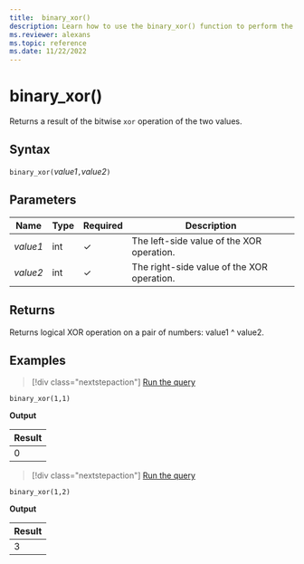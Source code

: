 ```yaml
---
title:  binary_xor()
description: Learn how to use the binary_xor() function to perform the bitwise xor operation on a pair of values.
ms.reviewer: alexans
ms.topic: reference
ms.date: 11/22/2022
---
```

# binary_xor()

Returns a result of the bitwise `xor` operation of the two values.

## Syntax

`binary_xor(`*value1*`,`*value2*`)`

## Parameters

| Name | Type | Required | Description |
|--|--|--|--|
| *value1* | int | &check; | The left-side value of the XOR operation. |
| *value2* | int | &check; | The right-side value of the XOR operation. |

## Returns

Returns logical XOR operation on a pair of numbers: value1 ^ value2.

## Examples

> [!div class="nextstepaction"]
> <a href="https://dataexplorer.azure.com/clusters/help/databases/Samples?query=H4sIAAAAAAAAAysoyswr0UjKzEssqoyvyC/SMNQx1NQEAKWP8zEWAAAA" target="_blank">Run the query</a>

```kusto
binary_xor(1,1)
```

**Output**

|Result|
|------|
|0 |

> [!div class="nextstepaction"]
> <a href="https://dataexplorer.azure.com/clusters/help/databases/Samples?query=H4sIAAAAAAAAAysoyswr0UjKzEssqoyvyC/SMNQx0tQEAPwxtTMWAAAA" target="_blank">Run the query</a>

```kusto
binary_xor(1,2)
```

**Output**

|Result|
|------|
|3 |
